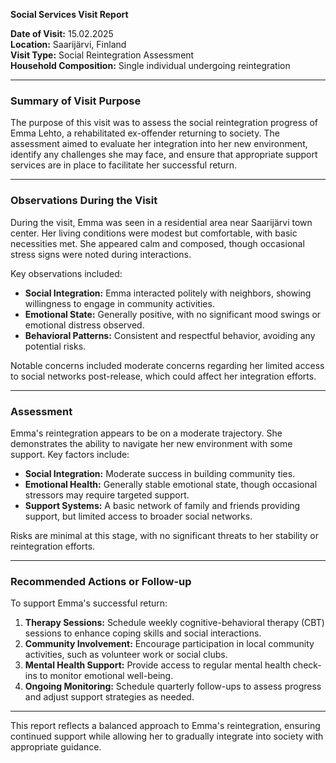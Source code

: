 

**Social Services Visit Report**

**Date of Visit:** 15.02.2025  
**Location:** Saarijärvi, Finland  
**Visit Type:** Social Reintegration Assessment  
**Household Composition:** Single individual undergoing reintegration  

---

### Summary of Visit Purpose  
The purpose of this visit was to assess the social reintegration progress of Emma Lehto, a rehabilitated ex-offender returning to society. The assessment aimed to evaluate her integration into her new environment, identify any challenges she may face, and ensure that appropriate support services are in place to facilitate her successful return.

---

### Observations During the Visit  
During the visit, Emma was seen in a residential area near Saarijärvi town center. Her living conditions were modest but comfortable, with basic necessities met. She appeared calm and composed, though occasional stress signs were noted during interactions.  

Key observations included:  
- **Social Integration:** Emma interacted politely with neighbors, showing willingness to engage in community activities.  
- **Emotional State:** Generally positive, with no significant mood swings or emotional distress observed.  
- **Behavioral Patterns:** Consistent and respectful behavior, avoiding any potential risks.  

Notable concerns included moderate concerns regarding her limited access to social networks post-release, which could affect her integration efforts.

---

### Assessment  
Emma's reintegration appears to be on a moderate trajectory. She demonstrates the ability to navigate her new environment with some support. Key factors include:  
- **Social Integration:** Moderate success in building community ties.  
- **Emotional Health:** Generally stable emotional state, though occasional stressors may require targeted support.  
- **Support Systems:** A basic network of family and friends providing support, but limited access to broader social networks.

Risks are minimal at this stage, with no significant threats to her stability or reintegration efforts.

---

### Recommended Actions or Follow-up  
To support Emma's successful return:  
1. **Therapy Sessions:** Schedule weekly cognitive-behavioral therapy (CBT) sessions to enhance coping skills and social interactions.  
2. **Community Involvement:** Encourage participation in local community activities, such as volunteer work or social clubs.  
3. **Mental Health Support:** Provide access to regular mental health check-ins to monitor emotional well-being.  
4. **Ongoing Monitoring:** Schedule quarterly follow-ups to assess progress and adjust support strategies as needed.

---

This report reflects a balanced approach to Emma's reintegration, ensuring continued support while allowing her to gradually integrate into society with appropriate guidance.